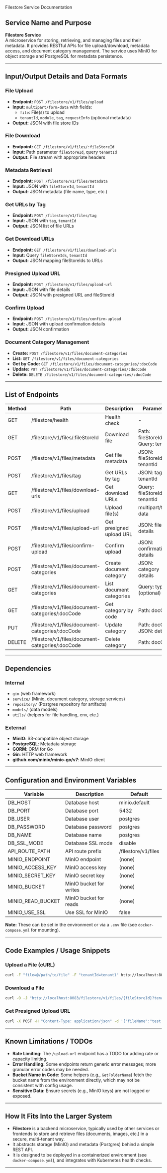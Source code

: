 Filestore Service Documentation

## Service Name and Purpose

**Filestore Service**  
A microservice for storing, retrieving, and managing files and their metadata. It provides RESTful APIs for file upload/download, metadata access, and document category management. The service uses MinIO for object storage and PostgreSQL for metadata persistence.

---

## Input/Output Details and Data Formats

### File Upload
- **Endpoint:** `POST /filestore/v1/files/upload`
- **Input:** `multipart/form-data` with fields:
  - `file`: File(s) to upload
  - `tenantId`, `module`, `tag`, `requestInfo` (optional metadata)
- **Output:** JSON with file store IDs

### File Download
- **Endpoint:** `GET /filestore/v1/files/:fileStoreId`
- **Input:** Path parameter `fileStoreId`, query `tenantId`
- **Output:** File stream with appropriate headers

### Metadata Retrieval
- **Endpoint:** `POST /filestore/v1/files/metadata`
- **Input:** JSON with `fileStoreId`, `tenantId`
- **Output:** JSON metadata (file name, type, etc.)

### Get URLs by Tag
- **Endpoint:** `POST /filestore/v1/files/tag`
- **Input:** JSON with `tag`, `tenantId`
- **Output:** JSON list of file URLs

### Get Download URLs
- **Endpoint:** `GET /filestore/v1/files/download-urls`
- **Input:** Query `fileStoreIds`, `tenantId`
- **Output:** JSON mapping fileStoreIds to URLs

### Presigned Upload URL
- **Endpoint:** `POST /filestore/v1/files/upload-url`
- **Input:** JSON with file details
- **Output:** JSON with presigned URL and fileStoreId

### Confirm Upload
- **Endpoint:** `POST /filestore/v1/files/confirm-upload`
- **Input:** JSON with upload confirmation details
- **Output:** JSON confirmation

### Document Category Management
- **Create:** `POST /filestore/v1/files/document-categories`
- **List:** `GET /filestore/v1/files/document-categories`
- **Get by Code:** `GET /filestore/v1/files/document-categories/:docCode`
- **Update:** `PUT /filestore/v1/files/document-categories/:docCode`
- **Delete:** `DELETE /filestore/v1/files/document-categories/:docCode`

---

## List of Endpoints

| Method | Path | Description | Parameters |
|--------|------|-------------|------------|
| GET    | /filestore/health | Health check | - |
| GET    | /filestore/v1/files/:fileStoreId | Download file | Path: fileStoreId, Query: tenantId |
| POST   | /filestore/v1/files/metadata | Get file metadata | JSON: fileStoreId, tenantId |
| POST   | /filestore/v1/files/tag | Get URLs by tag | JSON: tag, tenantId |
| GET    | /filestore/v1/files/download-urls | Get download URLs | Query: fileStoreIds, tenantId |
| POST   | /filestore/v1/files/upload | Upload file(s) | multipart/form-data |
| POST   | /filestore/v1/files/upload-url | Get presigned upload URL | JSON: file details |
| POST   | /filestore/v1/files/confirm-upload | Confirm upload | JSON: confirmation details |
| POST   | /filestore/v1/files/document-categories | Create document category | JSON: category details |
| GET    | /filestore/v1/files/document-categories | List document categories | Query: type (optional) |
| GET    | /filestore/v1/files/document-categories/:docCode | Get category by code | Path: docCode |
| PUT    | /filestore/v1/files/document-categories/:docCode | Update category | Path: docCode, JSON: details |
| DELETE | /filestore/v1/files/document-categories/:docCode | Delete category | Path: docCode |

---

## Dependencies

### Internal
- `gin` (web framework)
- `service/` (Minio, document category, storage services)
- `repository/` (Postgres repository for artifacts)
- `models/` (data models)
- `utils/` (helpers for file handling, env, etc.)

### External
- **MinIO**: S3-compatible object storage
- **PostgreSQL**: Metadata storage
- **GORM**: ORM for Go
- **Gin**: HTTP web framework
- **github.com/minio/minio-go/v7**: MinIO client

---

## Configuration and Environment Variables

| Variable | Description | Default |
|----------|-------------|---------|
| DB_HOST | Database host | minio.default |
| DB_PORT | Database port | 5432 |
| DB_USER | Database user | postgres |
| DB_PASSWORD | Database password | postgres |
| DB_NAME | Database name | postgres |
| DB_SSL_MODE | Database SSL mode | disable |
| API_ROUTE_PATH | API route prefix | /filestore/v1/files |
| MINIO_ENDPOINT | MinIO endpoint | (none) |
| MINIO_ACCESS_KEY | MinIO access key | (none) |
| MINIO_SECRET_KEY | MinIO secret key | (none) |
| MINIO_BUCKET | MinIO bucket for writes | (none) |
| MINIO_READ_BUCKET | MinIO bucket for reads | (none) |
| MINIO_USE_SSL | Use SSL for MinIO | false |

**Note:** These can be set in the environment or via a `.env` file (see `docker-compose.yml` for mounting).

---

## Code Examples / Usage Snippets

### Upload a File (cURL)
```sh
curl -F "file=@/path/to/file" -F "tenantId=tenant1" http://localhost:8083/filestore/v1/files/upload
```

### Download a File
```sh
curl -O -J "http://localhost:8083/filestore/v1/files/{fileStoreId}?tenantId=tenant1"
```

### Get Presigned Upload URL
```sh
curl -X POST -H "Content-Type: application/json" -d '{"fileName":"test.txt","module":"mod1","tag":"tag1"}' http://localhost:8083/filestore/v1/files/upload-url
```

---

## Known Limitations / TODOs

- **Rate Limiting:** The `/upload-url` endpoint has a TODO for adding rate or capacity limiting.
- **Error Handling:** Some endpoints return generic error messages; more granular error codes may be needed.
- **Bucket Name in Code:** Some helpers (e.g., `GetFolderName`) fetch the bucket name from the environment directly, which may not be consistent with config usage.
- **Sensitive Data:** Ensure secrets (e.g., MinIO keys) are not logged or exposed.

---

## How It Fits Into the Larger System

- **Filestore** is a backend microservice, typically used by other services or frontends to store and retrieve files (documents, images, etc.) in a secure, multi-tenant way.
- It abstracts storage (MinIO) and metadata (Postgres) behind a simple REST API.
- It is designed to be deployed in a containerized environment (see `docker-compose.yml`), and integrates with Kubernetes health checks.

---
